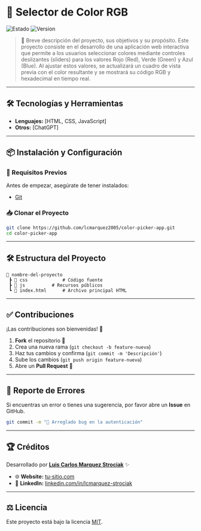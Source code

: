 # 📌 Selector de Color RGB

![Estado](https://img.shields.io/badge/Estado-En%20Desarrollo-yellow.svg)
![Version](https://img.shields.io/badge/Versi%C3%B3n-1.0-green.svg)

> 📖 Breve descripción del proyecto, sus objetivos y su propósito.
Este proyecto consiste en el desarrollo de una aplicación web interactiva que permite a los usuarios seleccionar colores mediante controles deslizantes (sliders) para los valores Rojo (Red), Verde (Green) y Azul (Blue). Al ajustar estos valores, se actualizará un cuadro de vista previa con el color resultante y se mostrará su código RGB y hexadecimal en tiempo real.
---

## 🛠️ Tecnologías y Herramientas

- **Lenguajes:** [HTML, CSS, JavaScript]
- **Otros:** [ChatGPT]

---

## 📦 Instalación y Configuración

### 🔽 Requisitos Previos

Antes de empezar, asegúrate de tener instalados:
- [Git](https://git-scm.com/)

### 📥 Clonar el Proyecto
```bash
git clone https://github.com/lcmarquez2005/color-picker-app.git
cd color-picker-app
```
---

## 🛠️ Estructura del Proyecto

```
📂 nombre-del-proyecto
 ┣ 📂 css             # Código fuente
 ┣ 📂 js          # Recursos públicos
 ┗ 📄 index.html      # Archivo principal HTML
```

---

## ✅ Contribuciones

¡Las contribuciones son bienvenidas! 🎉

1. **Fork** el repositorio 🍴
2. Crea una nueva rama (`git checkout -b feature-nueva`)
3. Haz tus cambios y confirma (`git commit -m 'Descripción'`)
4. Sube los cambios (`git push origin feature-nueva`)
5. Abre un **Pull Request** 🚀

---

## 🐞 Reporte de Errores

Si encuentras un error o tienes una sugerencia, por favor abre un **Issue** en GitHub.

```bash
git commit -m "🐛 Arreglado bug en la autenticación"
```

---

## 🏆 Créditos

Desarrollado por **[Luis Carlos Marquez Strociak](https://linkedin.com/in/lcmarquez-strociak)** ✨

- 🌐 **Website:** [tu-sitio.com](https://tu-sitio.com)
- 💼 **LinkedIn:** [linkedin.com/in/lcmarquez-strociak](www.linkedin.com/in/lcmarquez-strociak)

---

## ⚖️ Licencia

Este proyecto está bajo la licencia [MIT](https://opensource.org/licenses/MIT).
